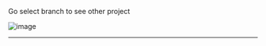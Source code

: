 Go select branch to see other project

![image](https://github.com/leo0666/Python/assets/124468979/c3f68c09-1476-42f5-8932-e386c55bfb19)


----------------------------------------------------------------
